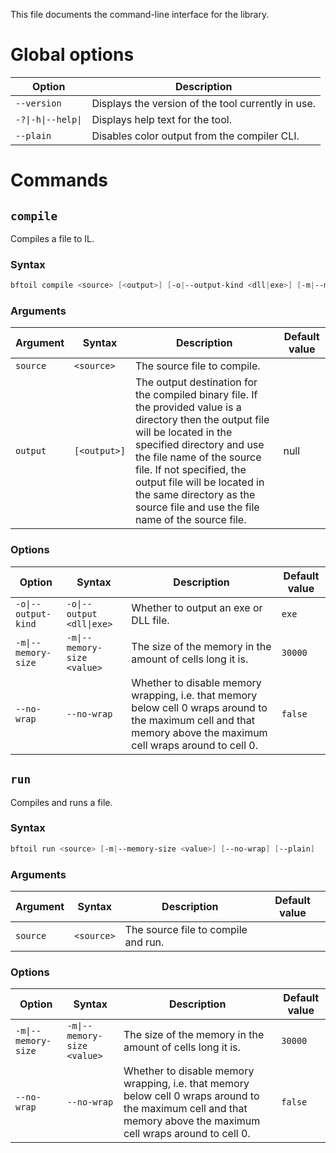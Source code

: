 This file documents the command-line interface for the library.

# Global options

| Option | Description |
| --- | --- |
| `--version` | Displays the version of the tool currently in use. |
| `-?\|-h\|--help\|` | Displays help text for the tool. |
| `--plain` | Disables color output from the compiler CLI. |

# Commands

## `compile`

Compiles a file to IL.

### Syntax
```ps1
bftoil compile <source> [<output>] [-o|--output-kind <dll|exe>] [-m|--memory-size <value>] [--no-wrap] [--plain]
```

### Arguments
| Argument | Syntax | Description | Default value |
| --- | --- | --- | --- |
| `source` | `<source>` | The source file to compile. |  |
| `output` | `[<output>]` | The output destination for the compiled binary file. If the provided value is a directory then the output file will be located in the specified directory and use the file name of the source file. If not specified, the output file will be located in the same directory as the source file and use the file name of the source file. | null |

### Options
| Option | Syntax | Description | Default value |
| --- | --- | --- | --- |
| `-o\|--output-kind` | `-o\|--output <dll\|exe>` | Whether to output an exe or DLL file. | `exe` |
| `-m\|--memory-size` | `-m\|--memory-size <value>` | The size of the memory in the amount of cells long it is. | `30000` |
| `--no-wrap` | `--no-wrap` | Whether to disable memory wrapping, i.e. that memory below cell 0 wraps around to the maximum cell and that memory above the maximum cell wraps around to cell 0. | `false` |

## `run`

Compiles and runs a file.

### Syntax
```ps1
bftoil run <source> [-m|--memory-size <value>] [--no-wrap] [--plain]
```

### Arguments
| Argument | Syntax | Description | Default value |
| --- | --- | --- | --- |
| `source` | `<source>` | The source file to compile and run. |

### Options
| Option | Syntax | Description | Default value |
| --- | --- | --- | --- |
| `-m\|--memory-size` | `-m\|--memory-size <value>` | The size of the memory in the amount of cells long it is. | `30000` |
| `--no-wrap` | `--no-wrap` | Whether to disable memory wrapping, i.e. that memory below cell 0 wraps around to the maximum cell and that memory above the maximum cell wraps around to cell 0. | `false` |
